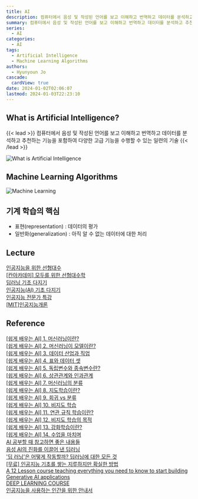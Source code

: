 ```yaml
---
title: AI
description: 컴퓨터에서 음성 및 작성된 언어를 보고 이해하고 번역하고 데이터를 분석하고 추천하는 기능을 포함하여 다양한 고급 기능을 수행할 수 있는 일련의 기술
summary: 컴퓨터에서 음성 및 작성된 언어를 보고 이해하고 번역하고 데이터를 분석하고 추천하는 기능을 포함하여 다양한 고급 기능을 수행할 수 있는 일련의 기술
series:
  - AI
categories:
  - AI
tags:
  - Artificial Intelligence
  - Machine Learning Algorithms
authors:
  - Hyunyoun Jo
cascade:
  cardView: true
date: 2024-01-02T02:06:07
lastmod: 2024-01-03T22:23:10
---
```


## What is Artificial Intelligence?

{{< lead >}}
컴퓨터에서 음성 및 작성된 언어를 보고 이해하고 번역하고 데이터를 분석하고 추천하는 기능을 포함하여 다양한 고급 기능을 수행할 수 있는 일련의 기술
{{< /lead >}}

![What is Artificial Intelligence](media/images/what-is-artificial-intelligence-infographic.width-880.webp "https://www.fool.com/terms/a/artificial-intelligence/")

## Machine Learning Algorithms

![Machine Learning](media/images/ml-algorithms.webp "https://johnvastola.medium.com/10-must-know-machine-learning-algorithms-for-data-scientists-adbf3272398a")

## 기계 학습의 핵심

- 표현(representation) : 데이터의 평가
- 일반화(generalization) : 아직 알 수 없는 데이터에 대한 처리

## Lecture

[인공지능을 위한 선형대수](https://www.boostcourse.org/ai251)  
[[칸아카데미] 모두를 위한 선형대수학](https://www.boostcourse.org/ai151)  
[딥러닝 기초 다지기](https://www.boostcourse.org/ai111)  
[인공지능(AI) 기초 다지기](https://www.boostcourse.org/ai100)  
[인공지능 전문가 특강](https://www.boostcourse.org/ai101)  
[[MIT]인공지능개론](https://www.edwith.org/mitai)

## Reference

[[쉽게 배우는 AI] 1. 머신러닝이란?](https://yozm.wishket.com/magazine/detail/1985/)  
[[쉽게 배우는 AI] 2. 머신러닝이 모델이란?](https://yozm.wishket.com/magazine/detail/1997/)  
[[쉽게 배우는 AI] 3. 데이터 산업과 직업](https://yozm.wishket.com/magazine/detail/2004/)  
[[쉽게 배우는 AI] 4. 표와 데이터 셋](https://yozm.wishket.com/magazine/detail/2017/)  
[[쉽게 배우는 AI] 5. 독립변수와 종속변수란?](https://yozm.wishket.com/magazine/detail/2031/)  
[[쉽게 배우는 AI] 6. 상관관계와 인과관계](https://yozm.wishket.com/magazine/detail/2043/)  
[[쉽게 배우는 AI] 7. 머신러닝의 분류](https://yozm.wishket.com/magazine/detail/2052/)  
[[쉽게 배우는 AI] 8. 지도학습이란?](https://yozm.wishket.com/magazine/detail/2061/)  
[[쉽게 배우는 AI] 9. 회귀 vs 분류](https://yozm.wishket.com/magazine/detail/2073/)  
[[쉽게 배우는 AI] 10. 비지도 학습](https://yozm.wishket.com/magazine/detail/2086/)  
[[쉽게 배우는 AI] 11. 연관 규칙 학습이란?](https://yozm.wishket.com/magazine/detail/2098/)  
[[쉽게 배우는 AI] 12. 비지도 학습의 목적](https://yozm.wishket.com/magazine/detail/2111/)  
[[쉽게 배우는 AI] 13. 강화학습이란?](https://yozm.wishket.com/magazine/detail/2123/)  
[[쉽게 배우는 AI] 14. 수업을 마치며](https://yozm.wishket.com/magazine/detail/2139/)  
[AI 공부할 때 참고하면 좋은 내용들](https://yozm.wishket.com/magazine/detail/993/)  
[음성 AI의 진화를 이끌어 낸 딥러닝](https://yozm.wishket.com/magazine/detail/486/)  
['딥 러닝'은 어떻게 작동할까? 딥러닝에 대한 모든 것](https://yozm.wishket.com/magazine/detail/170/)  
[[무료] 인공지능 기초를 쌓는 지루하지만 확실한 방법](https://slashpage.com/haebom/6n5w9812g875zm4kpgze)  
[A 12 Lesson course teaching everything you need to know to start building Generative AI applications](https://microsoft.github.io/generative-ai-for-beginners/)  
[DEEP LEARNING COURSE](https://fleuret.org/dlc/)  
[인공지능을 사용하는 인간을 위한 안내서](https://slashpage.com/haebom/hitchhiker)
